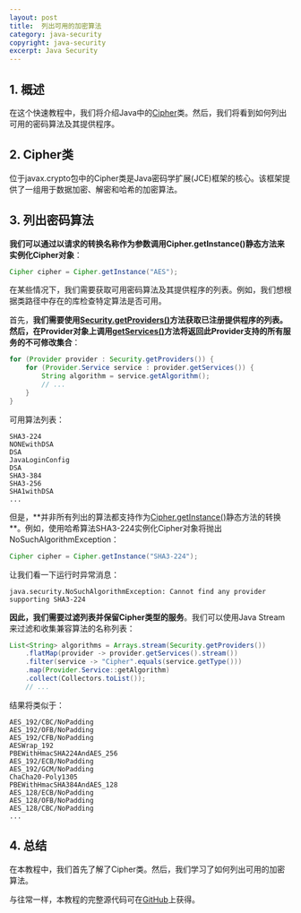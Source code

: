 ```yaml
---
layout: post
title:  列出可用的加密算法
category: java-security
copyright: java-security
excerpt: Java Security
---
```


## 1. 概述

在这个快速教程中，我们将介绍Java中的[Cipher](https://www.baeldung.com/java-cipher-class)类。然后，我们将看到如何列出可用的密码算法及其提供程序。

## 2. Cipher类

位于javax.crypto包中的Cipher类是Java密码学扩展(JCE)框架的核心。该框架提供了一组用于数据加密、解密和哈希的加密算法。

## 3. 列出密码算法

**我们可以通过以请求的转换名称作为参数调用Cipher.getInstance()静态方法来实例化Cipher对象**：

```java
Cipher cipher = Cipher.getInstance("AES");
```

在某些情况下，我们需要获取可用密码算法及其提供程序的列表。例如，我们想根据类路径中存在的库检查特定算法是否可用。

首先，**我们需要使用[Security.getProviders()](https://docs.oracle.com/en/java/javase/11/docs/api/java.base/java/security/Security.html#getProviders())方法获取已注册提供程序的列表。然后，在Provider对象上调用[getServices()](https://docs.oracle.com/en/java/javase/11/docs/api/java.base/java/security/Provider.html#getServices())方法将返回此Provider支持的所有服务的不可修改集合**：

```java
for (Provider provider : Security.getProviders()) {
    for (Provider.Service service : provider.getServices()) {
        String algorithm = service.getAlgorithm();
        // ...
    }
}
```

可用算法列表：

```text
SHA3-224
NONEwithDSA
DSA
JavaLoginConfig
DSA
SHA3-384
SHA3-256
SHA1withDSA
...
```

但是，**并非所有列出的算法都支持作为[Cipher.getInstance()](https://docs.oracle.com/en/java/javase/11/docs/api/java.base/javax/crypto/Cipher.html#getInstance(java.lang.String))静态方法的转换**。例如，使用哈希算法SHA3-224实例化Cipher对象将抛出NoSuchAlgorithmException：

```java
Cipher cipher = Cipher.getInstance("SHA3-224");
```

让我们看一下运行时异常消息：

```text
java.security.NoSuchAlgorithmException: Cannot find any provider supporting SHA3-224
```

**因此，我们需要过滤列表并保留Cipher类型的服务**。我们可以使用Java Stream来过滤和收集兼容算法的名称列表：

```java
List<String> algorithms = Arrays.stream(Security.getProviders())
    .flatMap(provider -> provider.getServices().stream())
    .filter(service -> "Cipher".equals(service.getType()))
    .map(Provider.Service::getAlgorithm)
    .collect(Collectors.toList());
    // ...
```

结果将类似于：

```text
AES_192/CBC/NoPadding
AES_192/OFB/NoPadding
AES_192/CFB/NoPadding
AESWrap_192
PBEWithHmacSHA224AndAES_256
AES_192/ECB/NoPadding
AES_192/GCM/NoPadding
ChaCha20-Poly1305
PBEWithHmacSHA384AndAES_128
AES_128/ECB/NoPadding
AES_128/OFB/NoPadding
AES_128/CBC/NoPadding
...
```

## 4. 总结

在本教程中，我们首先了解了Cipher类。然后，我们学习了如何列出可用的加密算法。

与往常一样，本教程的完整源代码可在[GitHub](https://github.com/tuyucheng7/taketoday-tutorial4j/tree/master/java-core-modules/java-security-algorithms)上获得。